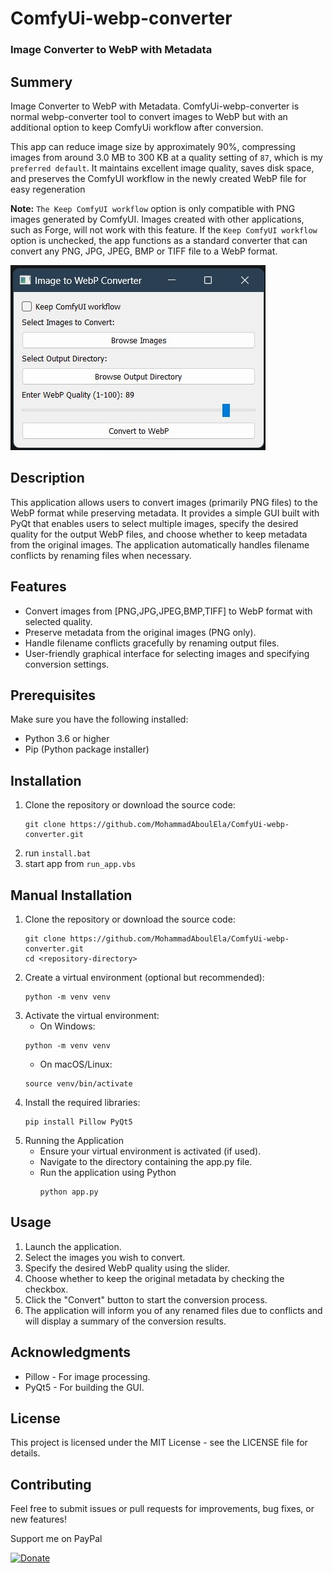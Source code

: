 # ComfyUi-webp-converter
### Image Converter to WebP with Metadata

## Summery
Image Converter to WebP with Metadata. ComfyUi-webp-converter is normal webp-converter tool to convert images to WebP but with an additional option to keep ComfyUi workflow after conversion.

This app can reduce image size by approximately 90%, compressing images from around 3.0 MB to 300 KB at a quality setting of `87`, which is my `preferred default`. It maintains excellent image quality, saves disk space, and preserves the ComfyUI workflow in the newly created WebP file for easy regeneration

**Note:** `The Keep ComfyUI workflow` option is only compatible with PNG images generated by ComfyUI. Images created with other applications, such as Forge, will not work with this feature.
If the `Keep ComfyUI workflow` option is unchecked, the app functions as a standard converter that can convert any PNG, JPG, JPEG, BMP or TIFF file to a WebP format.

![Screenshot of the App](examples/app.jpg)

## Description

This application allows users to convert images (primarily PNG files) to the WebP format while preserving metadata. It provides a simple GUI built with PyQt that enables users to select multiple images, specify the desired quality for the output WebP files, and choose whether to keep metadata from the original images. The application automatically handles filename conflicts by renaming files when necessary.

## Features

- Convert images from [PNG,JPG,JPEG,BMP,TIFF] to WebP format with selected quality.
- Preserve metadata from the original images (PNG only).
- Handle filename conflicts gracefully by renaming output files.
- User-friendly graphical interface for selecting images and specifying conversion settings.

## Prerequisites

Make sure you have the following installed:

- Python 3.6 or higher
- Pip (Python package installer)

## Installation
   1. Clone the repository or download the source code:
      ```
      git clone https://github.com/MohammadAboulEla/ComfyUi-webp-converter.git
      ```
   2. run `install.bat`
   3. start app from `run_app.vbs `

## Manual Installation

1. Clone the repository or download the source code:
   ```
   git clone https://github.com/MohammadAboulEla/ComfyUi-webp-converter.git
   cd <repository-directory>
   ```
2. Create a virtual environment (optional but recommended):
   ```
   python -m venv venv
   ```
3. Activate the virtual environment:
   - On Windows:
   ```
   python -m venv venv
   ```
   - On macOS/Linux:
   ```
   source venv/bin/activate
   ```
4. Install the required libraries:
   ```
   pip install Pillow PyQt5
   ```
5. Running the Application
   - Ensure your virtual environment is activated (if used).
   - Navigate to the directory containing the app.py file.
   - Run the application using Python
      ```
      python app.py
      ```

## Usage
1. Launch the application.
2. Select the images you wish to convert.
3. Specify the desired WebP quality using the slider.
4. Choose whether to keep the original metadata by checking the checkbox.
5. Click the "Convert" button to start the conversion process.
6. The application will inform you of any renamed files due to conflicts and will display a summary of the conversion results.

## Acknowledgments
- Pillow - For image processing.
- PyQt5 - For building the GUI.

## License
This project is licensed under the MIT License - see the LICENSE file for details.

## Contributing
Feel free to submit issues or pull requests for improvements, bug fixes, or new features!

Support me on PayPal

[![Donate](https://img.shields.io/badge/Support-PayPal-blue.svg)](https://paypal.me/mohammadmoustafa1)